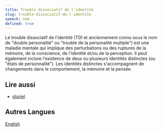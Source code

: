 ```yaml
---
title: Trouble dissociatif de l'identité
slug: trouble-dissociatif-de-l-identite
speech: nom
defined: true
---
```


Le trouble dissociatif de l'identité (TDI et anciennement connu sous le nom de "double personalité" ou "trouble de la personalité
multiple") est une maladie mentale qui implique des perturbations ou des ruptures de la mémoire, de la conscience, de
l'identité et/ou de la perception. Il peut également inclure l'existence de deux ou plusieurs identités distinctes (ou
"états de personnalité"). Les identités distinctes s'accompagnent de changements dans le comportement, la mémoire et la
pensée.

## Lire aussi

- [pluriel](/definitions/fr_FR/pluriel)

## Autres Langues

[English](/definitions/dissociative-identity-disorder)
